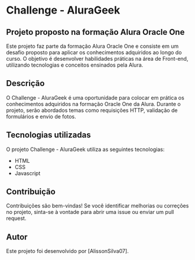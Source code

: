 # Challenge - AluraGeek

## Projeto proposto na formação Alura Oracle One

Este projeto faz parte da formação Alura Oracle One e consiste em um desafio proposto para aplicar os conhecimentos adquiridos ao longo do curso. O objetivo é desenvolver habilidades práticas na área de Front-end, utilizando tecnologias e conceitos ensinados pela Alura.

## Descrição

O Challenge - AluraGeek é uma oportunidade para colocar em prática os conhecimentos adquiridos na formação Oracle One da Alura. Durante o projeto, serão abordados temas como requisições HTTP, validação de formulários e envio de fotos.

## Tecnologias utilizadas

O projeto Challenge - AluraGeek utiliza as seguintes tecnologias:

- HTML
- CSS
- Javascript

## Contribuição

Contribuições são bem-vindas! Se você identificar melhorias ou correções no projeto, sinta-se à vontade para abrir uma issue ou enviar um pull request.

## Autor

Este projeto foi desenvolvido por [AlissonSilva07].